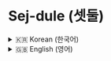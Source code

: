 # Sej-dule (셋둘)

<details>
<summary>🇰🇷 Korean (한국어)</summary>

### 프로젝트 소개 (Korean)

Sej-dule(셋둘)은 세종대학교 학생들이 강의실별 시간표와 공강 시간을 한눈에 볼 수 있도록 돕는 웹 애플리케이션입니다. Chart.js를 이용해 시간표를 시각화하여 공강 시간을 쉽게 파악할 수 있습니다.

</details>

<details>
<summary>🇬🇧 English (영어)</summary>

### Project Overview (English)

Sej-dule is a web application designed for Sejong University students to easily view classroom schedules and free time slots. Using Chart.js, the timetable is visualized to help students quickly identify available times.

</details>
